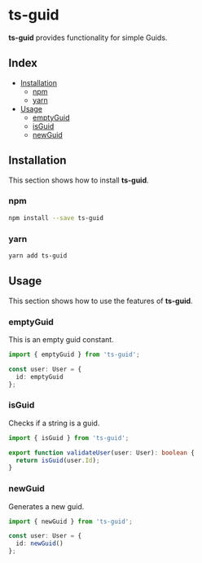 # ts-guid

**ts-guid** provides functionality for simple Guids.

## Index

- [Installation](#installation)
  - [npm](#npm)
  - [yarn](#yarn)
- [Usage](#usage)
  - [emptyGuid](#emptyguid)
  - [isGuid](#isguid)
  - [newGuid](#newguid)

## Installation

This section shows how to install **ts-guid**.

### npm

```sh
npm install --save ts-guid
```

### yarn

```sh
yarn add ts-guid
```

## Usage

This section shows how to use the features of **ts-guid**.

### emptyGuid

This is an empty guid constant.

```typescript
import { emptyGuid } from 'ts-guid';

const user: User = {
  id: emptyGuid
};
```

### isGuid

Checks if a string is a guid.

```typescript
import { isGuid } from 'ts-guid';

export function validateUser(user: User): boolean {
  return isGuid(user.Id);
}
```

### newGuid

Generates a new guid.

```typescript
import { newGuid } from 'ts-guid';

const user: User = {
  id: newGuid()
};
```
